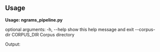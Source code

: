 Usage
---------------
**Usage: ngrams_pipeline.py**

optional arguments:
  -h, --help            show this help message and exit
  --corpus-dir CORPUS_DIR Corpus directory


Output: 

